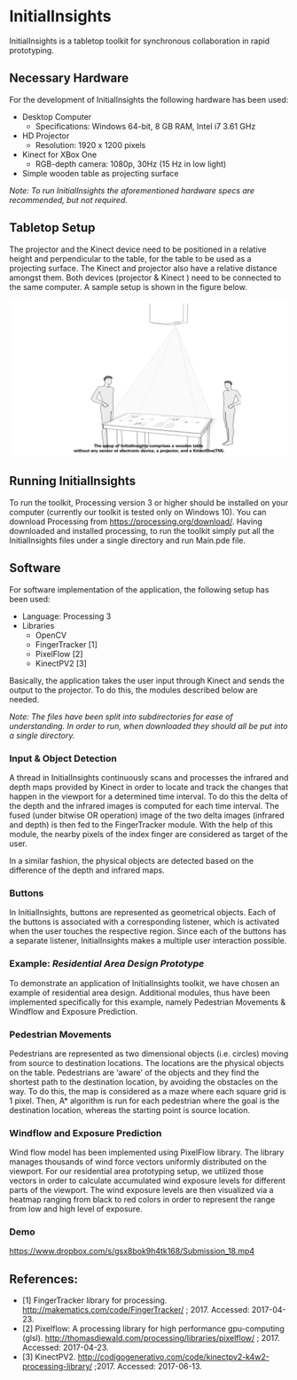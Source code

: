 # InitialInsights
InitialInsights is a tabletop toolkit  for synchronous collaboration in rapid prototyping.
## Necessary Hardware
 
For the development of InitialInsights the following hardware has been used:
- Desktop Computer
  - Specifications: Windows 64-bit, 8 GB RAM, Intel i7 3.61 GHz
- HD Projector
  - Resolution: 1920 x 1200 pixels
- Kinect for XBox One
  - RGB-depth camera: 1080p, 30Hz (15 Hz in low light)
- Simple wooden table as projecting surface
 
*Note: To run InitialInsights the aforementioned hardware specs are recommended, but not required.*
## Tabletop Setup

The  projector and the Kinect device need to be positioned in a relative height and perpendicular to the table, for the table to be used as a projecting surface. The Kinect and projector also have a relative distance amongst them. Both devices (projector & Kinect )  need to be connected to the same computer. A sample setup is shown in the figure below.


![Alt text](cad.png?raw=true "Tabletop setup")

## Running InitialInsights

To run the toolkit, Processing version 3 or higher should be installed on your computer (currently our toolkit is tested only on Windows 10). You can download Processing from https://processing.org/download/.
Having downloaded and installed processing, to run the toolkit simply put all the InitialInsights files under a single directory and run Main.pde file.

## Software
 
For software implementation of the application, the following setup has been used:
- Language: Processing 3
- Libraries
  - OpenCV
  - FingerTracker [1]
  - PixelFlow [2]
  - KinectPV2 [3]
 
Basically, the application takes the user input through Kinect and sends the output to the projector. To do this, the modules described below are needed.

*Note: The files have been split into subdirectories for ease of understanding. In order to run, when downloaded they should all be put into a single directory.*

### Input & Object Detection
A thread in InitialInsights continuously scans and processes the infrared and depth maps provided by Kinect in order to locate and track the changes that happen in the viewport for a determined time interval. To do this the delta of the depth and the infrared images is computed for each time interval. The fused (under bitwise OR operation) image of the two delta images (infrared and depth) is then fed to the FingerTracker module. With the help of this module, the nearby pixels of the index finger are considered as target of the user.
 
In a similar fashion, the physical objects are detected based on the difference of the depth and infrared maps.
 
### Buttons 
 
In InitialInsights, buttons are represented as geometrical objects. Each of the buttons is associated with a corresponding listener, which is activated when the user touches the respective region. Since each of the buttons has a separate listener, InitialInsights makes a multiple user interaction possible.  
 
 
### Example: *Residential Area Design Prototype*
 
To demonstrate an application of InitialInsights toolkit, we have chosen an example of residential area design. Additional modules, thus have been implemented specifically for this example, namely Pedestrian Movements & Windflow and Exposure Prediction.
 
### Pedestrian Movements
 
Pedestrians are represented as two dimensional objects (i.e. circles) moving from source to destination locations. The locations are the physical objects on the table. Pedestrians are ‘aware’ of the objects and they find the shortest path to the destination location, by avoiding the obstacles on the way. To do this, the map is considered as a maze where each square grid is 1 pixel.  Then, A* algorithm is run for each pedestrian where the goal is the destination location, whereas the starting point is source location. 
 
### Windflow and Exposure Prediction
 
Wind flow model has been implemented using PixelFlow library. The library manages thousands of wind force vectors uniformly distributed on the viewport. For our residential area prototyping setup, we utilized those vectors in order to calculate accumulated wind exposure levels for different parts of the viewport. The wind exposure levels are then visualized via a heatmap ranging from black to red colors in order to represent the range from low and high level of exposure.
 
### Demo

https://www.dropbox.com/s/gsx8bok9h4tk168/Submission_18.mp4
 
 
## References:
- [1] FingerTracker library for processing. http://makematics.com/code/FingerTracker/ ; 2017. Accessed: 2017-04-23.
- [2] Pixelflow: A processing library for high performance gpu-computing (glsl). http://thomasdiewald.com/processing/libraries/pixelflow/ ; 2017. Accessed: 2017-04-23.
- [3] KinectPV2. http://codigogenerativo.com/code/kinectpv2-k4w2-processing-library/ ;2017. Accessed: 2017-06-13.


